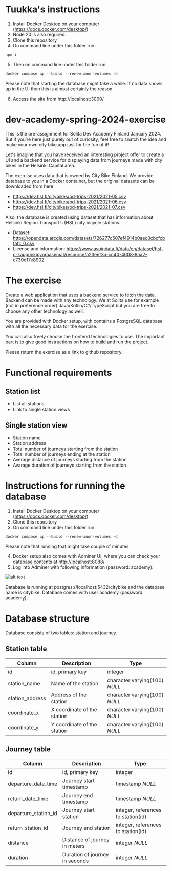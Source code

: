 # Tuukka's instructions
1. Install Docker Desktop on your computer (https://docs.docker.com/desktop/)
2. Node 20 is also required.
3. Clone this repository
4. On command line under this folder run:

```
npm i
```
5. Then on command line under this folder run:

```
docker compose up --build --renew-anon-volumes -d
```

Please note that starting the database might take a while. If no data shows up in the UI then this is almost certainly the reason.

6. Access the site from http://localhost:3000/

# dev-academy-spring-2024-exercise

This is the pre-assignment for Solita Dev Academy Finland January 2024. But if you’re here just purely out of curiosity, feel free to snatch the idea and make your own city bike app just for the fun of it!

Let's imagine that you have received an interesting project offer to create a UI and a backend service for displaying data from journeys made with city bikes in the Helsinki Capital area.

The exercise uses data that is owned by City Bike Finland. We provide database to you in a Docker container, but the original datasets can be downloaded from here:

- https://dev.hsl.fi/citybikes/od-trips-2021/2021-05.csv
- https://dev.hsl.fi/citybikes/od-trips-2021/2021-06.csv
- https://dev.hsl.fi/citybikes/od-trips-2021/2021-07.csv

Also, the database is created using dataset that has information about Helsinki Region Transport’s (HSL) city bicycle stations.

- Dataset: https://opendata.arcgis.com/datasets/726277c507ef4914b0aec3cbcfcbfafc_0.csv
- License and information: https://www.avoindata.fi/data/en/dataset/hsl-n-kaupunkipyoraasemat/resource/a23eef3a-cc40-4608-8aa2-c730d17e8902

# The exercise
Create a web application that uses a backend service to fetch the data. Backend can be made with any technology. We at Solita use for example (not in preference order) Java/Kotlin/C#/TypeScript but you are free to choose any other technology as well.

You are provided with Docker setup, with contains a PostgreSQL database with all the necessary data for the exercise. 

You can also freely choose the frontend technologies to use. The important part is to give good instructions on how to build and run the project.

Please return the exercise as a link to github repository. 

# Functional requirements
## Station list
- List all stations
- Link to single station views

## Single station view
- Station name
- Station address
- Total number of journeys starting from the station
- Total number of journeys ending at the station
- Average distance of journeys starting from the station
- Avarage duration of journeys starting from the station

# Instructions for running the database
1. Install Docker Desktop on your computer (https://docs.docker.com/desktop/)
2. Clone this repository
3. On command line under this folder run:

```
docker compose up --build --renew-anon-volumes -d
```

Please note that running that might take couple of minutes

4. Docker setup also comes with Adminer UI, where you can check your database contents at http://localhost:8088/
5. Log into Adminer with following information (password: academy):

![alt text](login.png)

Database is running at postgres://localhost:5432/citybike and the database name is citybike. Database comes with user academy (password: academy).

# Database structure
Database consists of two tables: station and journey.

## Station table
| Column | Description | Type |
| ----------- | ----------- | ----------- |
| id | id, primary key | integer |
| station_name | Name of the station | character varying(100) *NULL* |
| station_address | Address of the station | character varying(100) *NULL* |
| coordinate_x | X coordinate of the station | character varying(100) *NULL* |
| coordinate_y | Y coordinate of the station | character varying(100) *NULL* |

## Journey table
| Column | Description | Type |
| ----------- | ----------- | ----------- |
| id | id, primary key | integer |
| departure_date_time | Journey start timestamp | timestamp *NULL* |
| return_date_time | Journey end timestamp | timestamp *NULL* |
| departure_station_id | Journey start station | integer, references to station(id) |
| return_station_id | Journey end station | integer, references to station(id) |
| distance | Distance of journey in meters | integer *NULL* |
| duration | Duration of journey in seconds | integer *NULL* |
